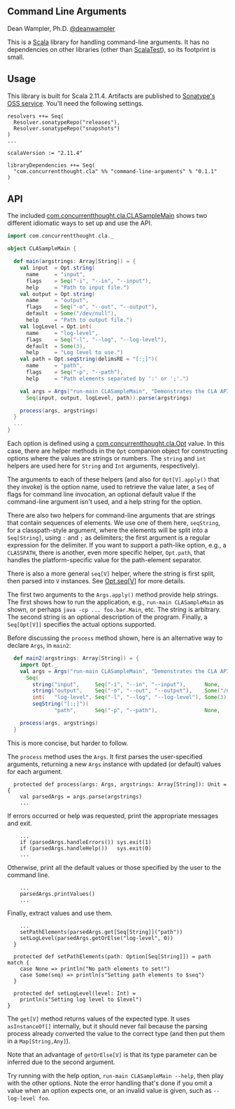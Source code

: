 ## Command Line Arguments

Dean Wampler, Ph.D.
[@deanwampler](https://twitter.com/deanwampler)

This is a [Scala](http://scala-lang.org) library for handling command-line arguments. It has no dependencies on other libraries (other than [ScalaTest](http://scalatest.org)), so its footprint is small.

## Usage

This library is built for Scala 2.11.4. Artifacts are published to [Sonatype's OSS service](https://oss.sonatype.org/index.html#nexus-search;quick%7Eshapeless). You'll need the following settings.

```
resolvers ++= Seq(
  Resolver.sonatypeRepo("releases"),
  Resolver.sonatypeRepo("snapshots")
)
...

scalaVersion := "2.11.4"

libraryDependencies ++= Seq(
  "com.concurrentthought.cla" %% "command-line-arguments" % "0.1.1"
)
```

## API

The included [com.concurrentthought.cla.CLASampleMain](src/main/scala/com/concurrentthought/cla/CLASampleMain.scala) shows two different idiomatic ways to set up and use the API.

```scala
import com.concurrentthought.cla._

object CLASampleMain {

  def main(argstrings: Array[String]) = {
    val input  = Opt.string(
      name     = "input",
      flags    = Seq("-i", "--in", "--input"),
      help     = "Path to input file.")
    val output = Opt.string(
      name     = "output",
      flags    = Seq("-o", "--out", "--output"),
      default  = Some("/dev/null"),
      help     = "Path to output file.")
    val logLevel = Opt.int(
      name     = "log-level",
      flags    = Seq("-l", "--log", "--log-level"),
      default  = Some(3),
      help     = "Log level to use.")
    val path = Opt.seqString(delimsRE = "[:;]")(
      name     = "path",
      flags    = Seq("-p", "--path"),
      help     = "Path elements separated by ':' or ';'.")

    val args = Args("run-main CLASampleMain", "Demonstrates the CLA API.",
      Seq(input, output, logLevel, path)).parse(argstrings)

    process(args, argstrings)
  }
  ...
}
```

 Each option is defined using a [com.concurrentthought.cla.Opt](src/main/scala/com/concurrentthought/cla/Opt.scala) value. In this case, there are helper methods in the `Opt` companion object for constructing options where the values are strings or numbers. The `string` and `int` helpers are used here for `String` and `Int` arguments, respectively).

The arguments to each of these helpers (and also for `Opt[V].apply()` that they invoke) is the option name, used to retrieve the value later, a `Seq` of flags for command line invocation, an optional default value if the command-line argument isn't used, and a help string for the option.

There are also two helpers for command-line arguments that are strings that contain sequences of elements. We use one of them here, `seqString`, for a classpath-style argument, where the elements will be split into a `Seq[String]`, using `:` and `;` as delimiters; the first argument is a regular expression for the delimiter. If you want to support a path-like option, e.g., a `CLASSPATH`, there is another, even more specific helper, `Opt.path`, that handles the platform-specific value for the path-element separator.

There is also a more general `seq[V]` helper, where the string is first split, then parsed into `V` instances. See [Opt.seq[V]](src/main/scala/com/concurrentthought/cla/Opt.scala) for more details.

The first two arguments to the `Args.apply()` method provide help strings. The first shows how to run the application, e.g., `run-main CLASampleMain` as shown, or perhaps `java -cp ... foo.bar.Main`, etc. The string is arbitrary. The second string is an optional description of the program. Finally, a `Seq[Opt[V]]` specifies the actual options supported.

Before discussing the `process` method shown, here is an alternative way to declare `Args`, in `main2`:



```scala
  def main2(argstrings: Array[String]) = {
    import Opt._
    val args = Args("run-main CLASampleMain", "Demonstrates the CLA API.",
      Seq(
        string("input",     Seq("-i", "--in", "--input"),      None,              "Path to input file."),
        string("output",    Seq("-o", "--out", "--output"),    Some("/dev/null"), "Path to output file."),
        int(   "log-level", Seq("-l", "--log", "--log-level"), Some(3),           "Log level to use."),
        seqString("[:;]")(
               "path",      Seq("-p", "--path"),               None,              "Path elements separated by ':' or ';'.")))

    process(args, argstrings)
  }
```

This is more concise, but harder to follow.

The `process` method uses the `Args`. It first parses the user-specified arguments, returning a new `Args` instance with updated (or default) values for each argument.

```
  protected def process(args: Args, argstrings: Array[String]): Unit = {
    val parsedArgs = args.parse(argstrings)
    ...
```

If errors occurred or help was requested, print the appropriate messages and exit.

```
    ...
    if (parsedArgs.handleErrors()) sys.exit(1)
    if (parsedArgs.handleHelp())   sys.exit(0)
    ...
```

Otherwise, print all the default values or those specified by the user to the command line.

```
    ...
    parsedArgs.printValues()
    ...
```

Finally, extract values and use them.

```
    ...
    setPathElements(parsedArgs.get[Seq[String]]("path"))
    setLogLevel(parsedArgs.getOrElse("log-level", 0))
  }

  protected def setPathElements(path: Option[Seq[String]]) = path match {
    case None => println("No path elements to set!")
    case Some(seq) => println(s"Setting path elements to $seq")
  }

  protected def setLogLevel(level: Int) =
    println(s"Setting log level to $level")
}
```

The `get[V]` method returns values of the expected type. It uses `asInstanceOf[]` internally, but it should never fail because the parsing process already converted the value to the correct type (and then put them in a `Map[String,Any]`).

 Note that an advantage of `getOrElse[V]` is that its type parameter can be inferred due to the second argument.

 Try running with the help option, `run-main CLASampleMain --help`, then play with the other options. Note the error handling that's done if you omit a value when an option expects one, or an invalid value is given, such as `--log-level foo`.




